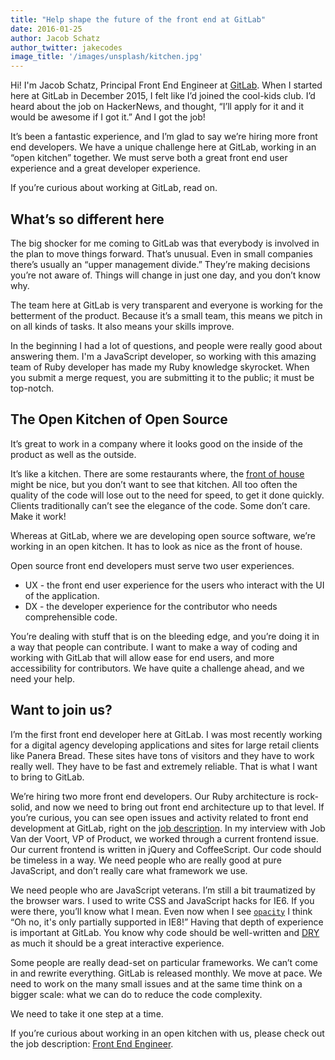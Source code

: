 ```yaml
---
title: "Help shape the future of the front end at GitLab"
date: 2016-01-25
author: Jacob Schatz
author_twitter: jakecodes
image_title: '/images/unsplash/kitchen.jpg'
---
```


Hi! I'm Jacob Schatz, Principal Front End Engineer at [GitLab](https://about.gitlab.com).
When I started here at GitLab in December 2015, I felt like I’d joined the cool-kids club.
I’d heard about the job on HackerNews, and thought, “I’ll apply for it and it would be awesome if I got it.” 
And I got the job! 

It’s been a fantastic experience, and I’m glad to say we’re hiring more front end developers.
We have a unique challenge here at GitLab, working in an “open kitchen” together.
We must serve both a great front end user experience and a great developer experience. 

If you’re curious about working at GitLab, read on. 

<!-- more -->

## What’s so different here

The big shocker for me coming to GitLab was that everybody is involved in the plan to move things forward. 
That’s unusual. 
Even in small companies there’s usually an “upper management divide.” They’re making decisions you’re not aware of. 
Things will change in just one day, and you don’t know why. 

The team here at GitLab is very transparent and everyone is working for the betterment of the product. 
Because it’s a small team, this means we pitch in on all kinds of tasks. 
It also means your skills improve. 

In the beginning I had a lot of questions, and people were really good about answering them. 
I'm a JavaScript developer, so working with this amazing team of Ruby developer has made my Ruby knowledge skyrocket.
When you submit a merge request, you are submitting it to the public; it must be top-notch.

## The Open Kitchen of Open Source

It’s great to work in a company where it looks good on the inside of the product as well as the outside.

It’s like a kitchen. 
There are some restaurants where, the [front of house](https://en.wikipedia.org/wiki/Restaurant_management#Front-of-the-House_management) might be nice, but you don’t want to see that kitchen. 
All too often the quality of the code will lose out to the need for speed, to get it done quickly. 
Clients traditionally can’t see the elegance of the code. Some don’t care. Make it work!

Whereas at GitLab, where we are developing open source software, we’re working in an open kitchen. 
It has to look as nice as the front of house. 

Open source front end developers must serve two user experiences. 

- UX - the front end user experience for the users who interact with the UI of the application.
- DX - the developer experience for the contributor who needs comprehensible code.

You’re dealing with stuff that is on the bleeding edge, and you’re doing it in a way that people can contribute. 
I want to make a way of coding and working with GitLab that will allow ease for end users, and more accessibility for contributors. 
We have quite a challenge ahead, and we need your help. 

## Want to join us?

I’m the first front end developer here at GitLab. 
I was most recently working for a digital agency developing applications and sites for large retail clients like Panera Bread. 
These sites have tons of visitors and they have to work really well. 
They have to be fast and extremely reliable. 
That is what I want to bring to GitLab. 

We’re hiring two more front end developers. 
Our Ruby architecture is rock-solid, and now we need to bring out front end architecture up to that level.
If you’re curious, you can see open issues and activity related to front end development at GitLab, right on the [job description](https://about.gitlab.com/jobs/frontend-engineer/). 
In my interview with Job Van der Voort, VP of Product, we worked through a current frontend issue. 
Our current frontend is written in jQuery and CoffeeScript. 
Our code should be timeless in a way. 
We need people who are really good at pure JavaScript, and don’t really care what framework we use.

We need people who are JavaScript veterans. 
I’m still a bit traumatized by the browser wars. 
I used to write CSS and JavaScript hacks for IE6. 
If you were there, you’ll know what I mean. 
Even now when I see [`opacity`](http://caniuse.com/#feat=css-opacity) I think “Oh no, it's only partially supported in IE8!”
Having that depth of experience is important at GitLab. 
You know why code should be well-written and [DRY](https://en.wikipedia.org/wiki/Don%27t_repeat_yourself) as much it should be a great interactive experience.

Some people are really dead-set on particular frameworks. 
We can’t come in and rewrite everything. 
GitLab is released monthly. 
We move at pace. 
We need to work on the many small issues and at the same time think on a bigger scale: what we can do to reduce the code complexity.

We need to take it one step at a time. 

If you’re curious about working in an open kitchen with us, please check out the job description: [Front End Engineer](https://about.gitlab.com/jobs/frontend-engineer/). 
